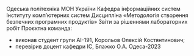 Одеська політехніка МОН України
Кафедра інформаційних систем Інституту комп’ютерних систем
Дисципліна «Методологія створення безпечних програмних продуктів»
Звіти за рішеннями лабораторних робіт
Проєктна команда:
- виконав студент групи АІ-191, Корольов Олексій Костянтинович;
- перевірив доцент кафедри ІС, Блажко О.А.
Одеса-2023